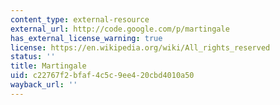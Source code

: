 ```yaml
---
content_type: external-resource
external_url: http://code.google.com/p/martingale
has_external_license_warning: true
license: https://en.wikipedia.org/wiki/All_rights_reserved
status: ''
title: Martingale
uid: c22767f2-bfaf-4c5c-9ee4-20cbd4010a50
wayback_url: ''
---
```

